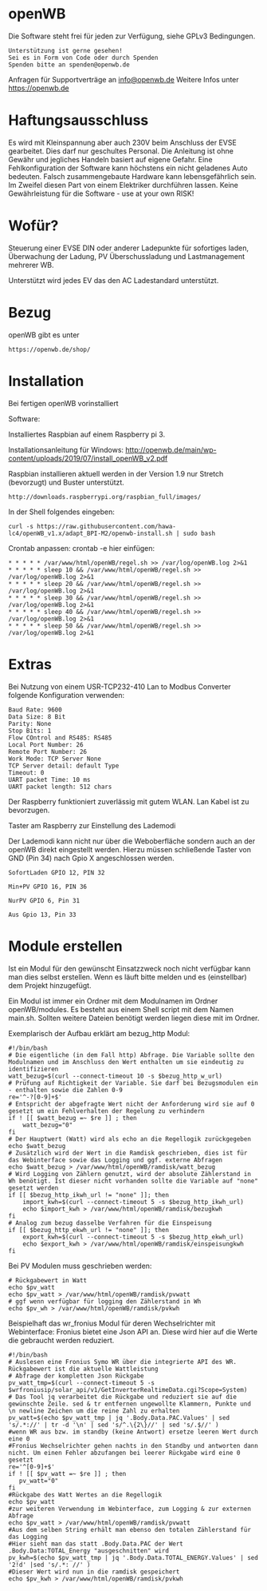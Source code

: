 # openWB




Die Software steht frei für jeden zur Verfügung, siehe GPLv3 Bedingungen.

	Unterstützung ist gerne gesehen!
	Sei es in Form von Code oder durch Spenden
	Spenden bitte an spenden@openwb.de

Anfragen für Supportverträge an info@openwb.de
Weitere Infos unter https://openwb.de

# Haftungsausschluss
Es wird mit Kleinspannung aber auch 230V beim Anschluss der EVSE gearbeitet. 
Dies darf nur geschultes Personal. Die Anleitung ist ohne Gewähr und jegliches Handeln basiert auf eigene Gefahr.
Eine Fehlkonfiguration der Software kann höchstens ein nicht geladenes Auto bedeuten.
Falsch zusammengebaute Hardware kann lebensgefährlich sein. Im Zweifel diesen Part von einem Elektriker durchführen lassen.
Keine Gewährleistung für die Software - use at your own RISK!

# Wofür?
Steuerung einer EVSE DIN oder anderer Ladepunkte für sofortiges laden, Überwachung der Ladung, PV Überschussladung und Lastmanagement mehrerer WB.

Unterstützt wird jedes EV das den AC Ladestandard unterstützt.





# Bezug
openWB gibt es unter 

	https://openwb.de/shop/



# Installation


Bei fertigen openWB vorinstalliert



Software:

Installiertes Raspbian auf einem Raspberry pi 3.

Installationsanleitung für Windows: http://openwb.de/main/wp-content/uploads/2019/07/install_openWB_v2.pdf

Raspbian installieren aktuell werden in der Version 1.9 nur Stretch (bevorzugt) und Buster unterstützt.

	http://downloads.raspberrypi.org/raspbian_full/images/

In der Shell folgendes eingeben:

	curl -s https://raw.githubusercontent.com/hawa-lc4/openWB_v1.x/adapt_BPI-M2/openwb-install.sh | sudo bash



Crontab anpassen:
	crontab -e
hier einfügen:

	* * * * * /var/www/html/openWB/regel.sh >> /var/log/openWB.log 2>&1 
	* * * * * sleep 10 && /var/www/html/openWB/regel.sh >> /var/log/openWB.log 2>&1 
	* * * * * sleep 20 && /var/www/html/openWB/regel.sh >> /var/log/openWB.log 2>&1 
	* * * * * sleep 30 && /var/www/html/openWB/regel.sh >> /var/log/openWB.log 2>&1 
	* * * * * sleep 40 && /var/www/html/openWB/regel.sh >> /var/log/openWB.log 2>&1 
	* * * * * sleep 50 && /var/www/html/openWB/regel.sh >> /var/log/openWB.log 2>&1 



 


# Extras

 Bei Nutzung von einem USR-TCP232-410 Lan to Modbus Converter folgende Konfiguration verwenden:

	Baud Rate: 9600
	Data Size: 8 Bit
	Parity: None
	Stop Bits: 1
	Flow COntrol and RS485: RS485
	Local Port Number: 26
	Remote Port Number: 26
	Work Mode: TCP Server None
	TCP Server detail: default Type
	Timeout: 0
	UART packet Time: 10 ms
	UART packet length: 512 chars


Der Raspberry funktioniert zuverlässig mit gutem WLAN. Lan Kabel ist zu bevorzugen.

Taster am Raspberry zur Einstellung des Lademodi

Der Lademodi kann nicht nur über die Weboberfläche sondern auch an der openWB direkt eingestellt werden.
Hierzu müssen schließende Taster von GND (Pin 34) nach Gpio X  angeschlossen werden.

	SofortLaden GPIO 12, PIN 32

	Min+PV GPIO 16, PIN 36

	NurPV GPIO 6, Pin 31

	Aus Gpio 13, Pin 33
	




# Module erstellen

Ist ein Modul für den gewünscht Einsatzzweck noch nicht verfügbar kann man dies selbst erstellen.
Wenn es läuft bitte melden und es (einstellbar) dem Projekt hinzugefügt.

Ein Modul ist immer ein Ordner mit dem Modulnamen im Ordner openWB/modules. Es besteht aus einem Shell script mit dem Namen main.sh. Sollten weitere Dateien benötigt werden liegen diese mit im Ordner. 

Exemplarisch der Aufbau erklärt am bezug_http Modul:


	#!/bin/bash
	# Die eigentliche (in dem Fall http) Abfrage. Die Variable sollte den Modulnamen und im Anschluss den Wert enthalten um sie eindeutig zu identifizieren
	watt_bezug=$(curl --connect-timeout 10 -s $bezug_http_w_url)
	# Prüfung auf Richtigkeit der Variable. Sie darf bei Bezugsmodulen ein - enthalten sowie die Zahlen 0-9
	re='^-?[0-9]+$'
	# Entspricht der abgefragte Wert nicht der Anforderung wird sie auf 0 gesetzt um ein Fehlverhalten der Regelung zu verhindern
	if ! [[ $watt_bezug =~ $re ]] ; then
		watt_bezug="0"
	fi
	# Der Hauptwert (Watt) wird als echo an die Regellogik zurückgegeben
	echo $watt_bezug
	# Zusätzlich wird der Wert in die Ramdisk geschrieben, dies ist für das Webinterface sowie das Logging und ggf. externe Abfragen
	echo $watt_bezug > /var/www/html/openWB/ramdisk/watt_bezug
	# Wird Logging von Zählern genutzt, wird der absolute Zählerstand in Wh benötigt. Ist dieser nicht vorhanden sollte die Variable auf "none" gesetzt werden
	if [[ $bezug_http_ikwh_url != "none" ]]; then
		import_kwh=$(curl --connect-timeout 5 -s $bezug_http_ikwh_url)
		echo $import_kwh > /var/www/html/openWB/ramdisk/bezugkwh
	fi
	# Analog zum bezug dasselbe Verfahren für die Einspeisung
	if [[ $bezug_http_ekwh_url != "none" ]]; then
		export_kwh=$(curl --connect-timeout 5 -s $bezug_http_ekwh_url)
		echo $export_kwh > /var/www/html/openWB/ramdisk/einspeisungkwh
	fi


Bei PV Modulen muss geschrieben werden:

	# Rückgabewert in Watt
	echo $pv_watt
	echo $pv_watt > /var/www/html/openWB/ramdisk/pvwatt
	# ggf wenn verfügbar für logging den Zählerstand in Wh
	echo $pv_wh > /var/www/html/openWB/ramdisk/pvkwh

Beispielhaft das wr_fronius Modul für deren Wechselrichter mit Webinterface:
Fronius bietet eine Json API an. Diese wird hier auf die Werte die gebraucht werden reduziert.


	#!/bin/bash
	# Auslesen eine Fronius Symo WR über die integrierte API des WR. Rückgabewert ist die aktuelle Wattleistung
	# Abfrage der kompletten Json Rückgabe
	pv_watt_tmp=$(curl --connect-timeout 5 -s $wrfroniusip/solar_api/v1/GetInverterRealtimeData.cgi?Scope=System)
	# Das Tool jq verarbeitet die Rückgabe und reduziert sie auf die gewünschte Zeile. sed & tr entfernen ungewollte Klammern, Punkte und \n newline Zeichen um die reine Zahl zu erhalten
	pv_watt=$(echo $pv_watt_tmp | jq '.Body.Data.PAC.Values' | sed 's/.*://' | tr -d '\n' | sed 's/^.\{2\}//' | sed 's/.$//' )
	#wenn WR aus bzw. im standby (keine Antwort) ersetze leeren Wert durch eine 0
	#Fronius Wechselrichter gehen nachts in den Standby und antworten dann nicht. Um einen Fehler abzufangen bei leerer Rückgabe wird eine 0 gesetzt
	re='^[0-9]+$'
	if ! [[ $pv_watt =~ $re ]] ; then
	   pv_watt="0"
	fi
	#Rückgabe des Watt Wertes an die Regellogik
	echo $pv_watt
	#zur weiteren Verwendung im Webinterface, zum Logging & zur externen Abfrage
	echo $pv_watt > /var/www/html/openWB/ramdisk/pvwatt
	#Aus dem selben String erhält man ebenso den totalen Zählerstand für das Logging
	#Hier sieht man das statt .Body.Data.PAC der Wert .Body.Data:TOTAL_Energy "ausgeschnitten" wird
	pv_kwh=$(echo $pv_watt_tmp | jq '.Body.Data.TOTAL_ENERGY.Values' | sed '2!d' |sed 's/.*: //' )
	#Dieser Wert wird nun in die ramdisk gespeichert
	echo $pv_kwh > /var/www/html/openWB/ramdisk/pvkwh


